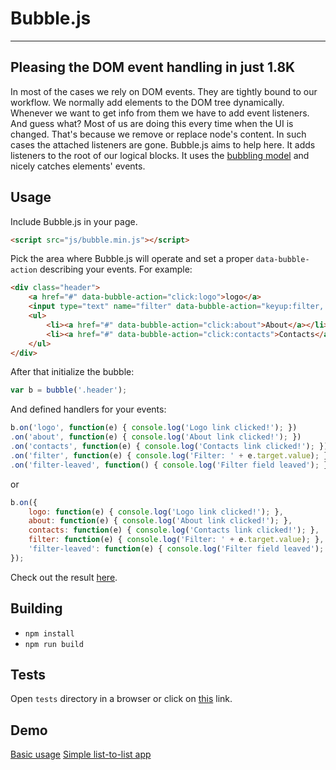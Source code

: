 # Bubble.js
---

## Pleasing the DOM event handling in just 1.8K

In most of the cases we rely on DOM events. They are tightly bound to our workflow. We normally add elements to the DOM tree dynamically. Whenever we want to get info from them we have to add event listeners. And guess what? Most of us are doing this every time when the UI is changed. That's because we remove or replace node's content. In such cases the attached listeners are gone. Bubble.js aims to help here. It adds listeners to the root of our logical blocks. It uses the [bubbling model](http://stackoverflow.com/a/4616720/642670) and nicely catches elements' events.

## Usage

Include Bubble.js in your page.

```html
<script src="js/bubble.min.js"></script>
```

Pick the area where Bubble.js will operate and set a proper `data-bubble-action` describing your events. For example:

```html
<div class="header">
	<a href="#" data-bubble-action="click:logo">logo</a>
	<input type="text" name="filter" data-bubble-action="keyup:filter, blur:filter-leaved" />
	<ul>
		<li><a href="#" data-bubble-action="click:about">About</a></li>
		<li><a href="#" data-bubble-action="click:contacts">Contacts</a></li>
	</ul>
</div>
```

After that initialize the bubble:
```js
var b = bubble('.header');
```
And defined handlers for your events:
```js
b.on('logo', function(e) { console.log('Logo link clicked!'); })
.on('about', function(e) { console.log('About link clicked!'); })
.on('contacts', function(e) { console.log('Contacts link clicked!'); })
.on('filter', function(e) { console.log('Filter: ' + e.target.value); })
.on('filter-leaved', function() { console.log('Filter field leaved'); });
```
or
```js
b.on({
    logo: function(e) { console.log('Logo link clicked!'); },
    about: function(e) { console.log('About link clicked!'); },
    contacts: function(e) { console.log('Contacts link clicked!'); },
    filter: function(e) { console.log('Filter: ' + e.target.value); },
    'filter-leaved': function(e) { console.log('Filter field leaved'); }
});
```

Check out the result [here](http://jsbin.com/vujelo/3/edit?js,console,output).

## Building

* `npm install`
* `npm run build`

## Tests

Open `tests` directory in a browser or click on [this](http://work.krasimirtsonev.com/git/bubblejs/tests) link.

## Demo

[Basic usage](http://jsbin.com/vujelo/3/edit?js,console,output)
[Simple list-to-list app](http://work.krasimirtsonev.com/git/bubblejs/example/)